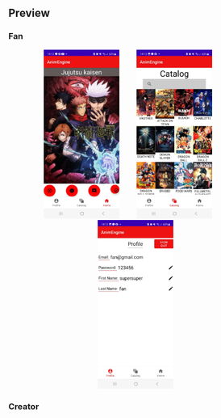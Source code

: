 
## Preview
### Fan
<p align="center">
    <img src="Images/fan_engine.jpeg" alt="Engine" width="150" style="margin-right: 30px;" />
    <img src="Images/fan_catalog.jpeg" alt="Catalog" width="150" style="margin-right: 30px;" />
    <img src="Images/fan_profile.jpeg" alt="Profile" width="150" />
</p>

### Creator

